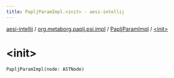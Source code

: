 ```yaml
---
title: PapljParamImpl.<init> - aesi-intellij
---
```


[aesi-intellij](../../index.html) / [org.metaborg.paplj.psi.impl](../index.html) / [PapljParamImpl](index.html) / [&lt;init&gt;](.)

# &lt;init&gt;

`PapljParamImpl(node: ASTNode)`